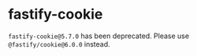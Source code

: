 # fastify-cookie

`fastify-cookie@5.7.0` has been deprecated. Please use
`@fastify/cookie@6.0.0` instead.
